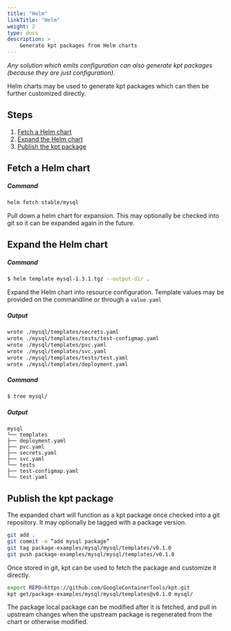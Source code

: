 ```yaml
---
title: "Helm"
linkTitle: "Helm"
weight: 2
type: docs
description: >
    Generate kpt packages from Helm charts
---
```


*Any solution which emits configuration can also generate kpt packages
(because they are just configuration).*

Helm charts may be used to generate kpt packages which can then be further
customized directly.


## Steps

1. [Fetch a Helm chart](#fetch-a-helm-chart)
2. [Expand the Helm chart](#expand-the-helm-chart)
3. [Publish the kpt package](#publish-the-kpt-package)

## Fetch a Helm chart

##### Command

```sh
helm fetch stable/mysql
```

Pull down a helm chart for expansion.  This may optionally be checked into
git so it can be expanded again in the future.

## Expand the Helm chart

##### Command

```sh
$ helm template mysql-1.3.1.tgz --output-dir .
```

Expand the Helm chart into resource configuration.  Template values may be
provided on the commandline or through a `value.yaml`

##### Output

```sh
wrote ./mysql/templates/secrets.yaml
wrote ./mysql/templates/tests/test-configmap.yaml
wrote ./mysql/templates/pvc.yaml
wrote ./mysql/templates/svc.yaml
wrote ./mysql/templates/tests/test.yaml
wrote ./mysql/templates/deployment.yaml
```

##### Command

```sh
$ tree mysql/
```

##### Output

```
mysql
└── templates
├── deployment.yaml
├── pvc.yaml
├── secrets.yaml
├── svc.yaml
└── tests
├── test-configmap.yaml
└── test.yaml
```

## Publish the kpt package

The expanded chart will function as a kpt package once checked into a git
repository.  It may optionally be tagged with a package version.

```sh
git add .
git commit -m “add mysql package”
git tag package-examples/mysql/mysql/templates/v0.1.0
git push package-examples/mysql/mysql/templates/v0.1.0
```

Once stored in git, kpt can be used to fetch the package and customize it directly.

```sh
export REPO=https://github.com/GoogleContainerTools/kpt.git
kpt get/package-examples/mysql/mysql/templates@v0.1.0 mysql/
```

The package local package can be modified after it is fetched, and pull in
upstream changes when the upstream package is regenerated from the chart
or otherwise modified.
